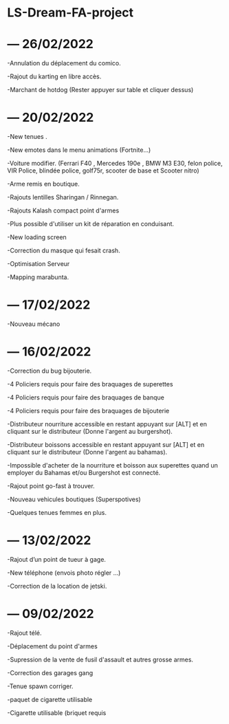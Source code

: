 # LS-Dream-FA-project

# — 26/02/2022

-Annulation du déplacement du comico. 

-Rajout du karting en libre accès.

-Marchant de hotdog (Rester appuyer  sur  table et cliquer dessus) 

# — 20/02/2022

-New tenues . 

-New emotes dans le menu animations (Fortnite...) 

-Voiture modifier. (Ferrari F40 , Mercedes 190e , BMW M3 E30, felon police, VIR Police, blindée police, golf75r, scooter de base et Scooter nitro)

-Arme remis en boutique.

-Rajouts lentilles Sharingan / Rinnegan.

-Rajouts Kalash compact point d'armes

-Plus possible d'utiliser un  kit de réparation en conduisant.

-New loading screen

-Correction du masque qui fesait crash.

-Optimisation Serveur 

-Mapping marabunta.

# — 17/02/2022

-Nouveau mécano 


# — 16/02/2022

-Correction du bug bijouterie.

-4 Policiers requis pour faire des braquages de superettes

-4 Policiers requis pour faire des braquages de banque

-4 Policiers requis pour faire des braquages de bijouterie

-Distributeur nourriture accessible en restant appuyant sur [ALT] et en cliquant sur le distributeur (Donne l'argent au burgershot).

-Distributeur boissons accessible en restant appuyant sur [ALT] et en cliquant sur le distributeur (Donne l'argent au bahamas).

-Impossible d'acheter de la nourriture et boisson aux superettes quand un employer du Bahamas et/ou Burgershot est connecté.

-Rajout point go-fast à trouver.

-Nouveau vehicules boutiques (Superspotives)

-Quelques tenues femmes en plus.

# — 13/02/2022

-Rajout d’un point de tueur à gage. 

-New téléphone (envois photo régler …)

-Correction de la location de jetski.


#  — 09/02/2022

-Rajout télé.

-Déplacement du point d'armes

-Supression de la vente de fusil d'assault et autres grosse armes.

-Correction des garages gang

-Tenue spawn corriger.

-paquet de cigarette utilisable

-Cigarette utilisable (briquet requis

